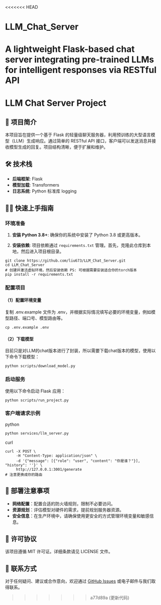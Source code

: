 <<<<<<< HEAD
# LLM_Chat_Server
A lightweight Flask-based chat server integrating pre-trained LLMs for intelligent responses via RESTful API
=======
# LLM Chat Server Project

## 📖 项目简介

本项目旨在提供一个基于 Flask 的轻量级聊天服务器，利用预训练的大型语言模型（LLM）生成响应。通过简单的 RESTful API 接口，客户端可以发送消息并接收模型生成的回复。项目结构清晰，便于扩展和维护。

## 🛠 技术栈

- **后端框架**: Flask
- **模型加载**: Transformers
- **日志系统**: Python 标准库 logging

## 🏃‍♂️ 快速上手指南

### 环境准备

1. **安装 Python 3.8+**: 确保你的系统中安装了 Python 3.8 或更高版本。

2. **安装依赖**: 项目依赖通过 `requirements.txt` 管理。首先，克隆此仓库到本地，然后进入项目根目录。

```shell
git clone https://github.com/liu673/LLM_Chat_Server.git
cd LLM_Chat_Server
# 创建并激活虚拟环境，然后安装依赖 PS: 可根据需要安装适合你的torch版本
pip install -r requirements.txt
```

### 配置项目

#### （1）配置环境变量
复制 .env.example 文件为 .env，并根据实际情况填写必要的环境变量，例如模型路径、端口号、模型路由等。
```shell
cp .env.example .env
```

#### （2）下载模型
目前只是对LLM的chat版本进行了封装，所以需要下载chat版本的模型，使用以下命令下载模型：
```shell
python scripts/download_model.py
```

### 启动服务
使用以下命令启动 Flask 应用：
```shell
python scripts/run_project.py
```

### 客户端请求示例
python
```shell
python services/llm_server.py
```
curl
```shell
curl -X POST \
     -H "Content-Type: application/json" \
     -d '{"message": [{"role": "user", "content": "你是谁？"}], "history": ''}' \
     http://127.0.0.1:3001/generate
# 注意更换成你的路由
```

## 🚀 部署注意事项
- **网络配置**：配置合适的防火墙规则，限制不必要访问。
- **资源规划**：评估模型对硬件的需求，提前规划服务器资源。
- **安全信息**：在生产环境中，请确保使用更安全的方式管理环境变量和敏感信息。


## 📄 许可协议
该项目遵循 MIT 许可证。详细条款请见 LICENSE 文件。

## 💬 联系方式
对于任何疑问、建议或合作意向，欢迎通过 [GitHub Issues](https://github.com/liu673/LLM_Chat_Server/issues) 或电子邮件与我们取得联系。
>>>>>>> a77d89a (更新代码)
